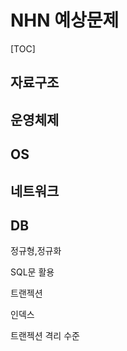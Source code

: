 # NHN 예상문제

[TOC]

## 자료구조



## 운영체제

## OS

## 네트워크

## DB

정규형,정규화

SQL문 활용

트랜젝션

인덱스 

트랜젝션 격리 수준

